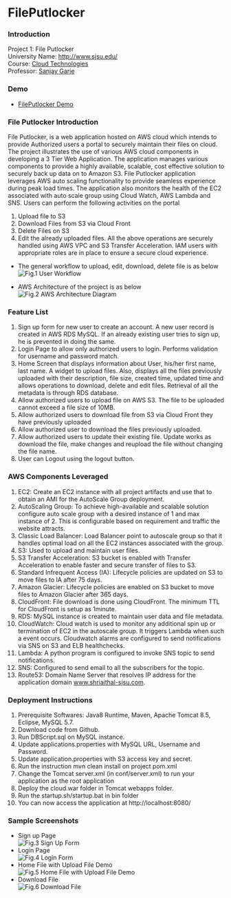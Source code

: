 # FilePutlocker

### Introduction
Project 1: File Putlocker</br>
University Name: http://www.sjsu.edu/</br>
Course: [Cloud Technologies](http://info.sjsu.edu/web-dbgen/catalog/courses/CMPE281.html)</br>
Professor: [Sanjay Garje](https://www.linkedin.com/in/sanjaygarje/)</br>

### Demo
- [FilePutlocker Demo](https://www.youtube.com/watch?v=-Bz1zwl8ZXg)

### File Putlocker Introduction
File Putlocker, is a web application hosted on AWS cloud which intends to provide Authorized users a portal to securely maintain their files on cloud. 
The project illustrates the use of various AWS cloud components in developing a 3 Tier Web Application. The application manages various components to provide a highly available, scalable, cost effective solution to securely back up data on to Amazon S3. File Putlocker application leverages AWS auto scaling functionality to provide seamless experience during peak load times. The application also monitors the health of the EC2 associated with auto scale group using Cloud Watch, AWS Lambda and SNS.
Users can perform the following activities on the portal
1.	Upload file to S3
2.	Download Files from S3 via Cloud Front
3.	Delete Files on S3
4.	Edit the already uploaded files.
All the above operations are securely handled using AWS VPC and S3 Transfer Acceleration. IAM users with appropriate roles are in place to ensure a secure cloud experience.

- The general workflow to upload, edit, download, delete file is as below
![Fig.1 User Workflow](https://user-images.githubusercontent.com/1582196/31876375-41c890e2-b787-11e7-8af5-d20f73bff7d3.png)

- AWS Architecture of the project is as below
![Fig.2 AWS Architecture Diagram](https://user-images.githubusercontent.com/1582196/31901238-b7f6495a-b7d5-11e7-8abd-98bfb43818c2.png)

### Feature List
1.	Sign up form for new user to create an account. A new user record is created in AWS RDS MySQL. If an already existing user tries to sign up, he is prevented in doing the same.
2.	Login Page to allow only authorized users to login. Performs validation for username and password match.
3.	Home Screen that displays information about User, his/her first name, last name. A widget to upload files. Also, displays all the files previously uploaded with their description, file size, created time, updated time and allows operations to download, delete and edit files. Retrieval of all the metadata is through RDS database.
4.	Allow authorized users to upload file on AWS S3. The file to be uploaded cannot exceed a file size of 10MB.
5.	Allow authorized users to download file from S3 via Cloud Front they have previously uploaded
6.	Allow authorized user to download the files previously uploaded.
7.	Allow authorized users to update their existing file. Update works as download the file, make changes and reupload the file without changing the file name.
8.	User can Logout using the logout button.

### AWS Components Leveraged
1.	EC2: Create an EC2 instance with all project artifacts and use that to obtain an AMI for the AutoScale Group deployment.
2.	AutoScaling Group: To achieve high-available and scalable solution configure auto scale group with a desired instance of 1 and max instance of 2. This is configurable based on requirement and traffic the website attracts.
3.	Classic Load Balancer: Load Balancer point to autoscale group so that it handles optimal load on all the EC2 instances associated with the group.
4.	S3: Used to upload and maintain user files.
5.	S3 Transfer Acceleration: S3 bucket is enabled with Transfer Acceleration to enable faster and secure transfer of files to S3.
6.	Standard Infrequent Access (IA): Lifecycle policies are updated on S3 to move files to IA after 75 days.
7.	Amazon Glacier: Lifecycle policies are enabled on S3 bucket to move files to Amazon Glacier after 365 days.
8.	CloudFront: File download is done using CloudFront. The minimum TTL for CloudFront is setup as 1minute.
9.	RDS: MySQL instance is created to maintain user data and file metadata.
10.	CloudWatch: Cloud watch is used to monitor any additional spin up or termination of EC2 in the autoscale group. It triggers Lambda when such a event occurs. Cloudwatch alarms are configured to send notifications via SNS on S3 and ELB healthchecks.
11.	Lambda: A python program is configured to invoke SNS topic to send notifications.
12.	SNS: Configured to send email to all the subscribers for the topic.
13.	Route53: Domain Name Server that resolves IP address for the application domain www.shriaithal-sjsu.com.

### Deployment Instructions
1.	Prerequisite Softwares: Java8 Runtime, Maven, Apache Tomcat 8.5, Eclipse, MySQL 5.7.
2.	Download code from Github.
3.	Run DBScript.sql on MySQL instance.
4.	Update applications.properties with MySQL URL, Username and Password.
5.	Update application.properties with S3 access key and secret.
6.	Run the instruction mvn clean install on project pom.xml
7.	Change the Tomcat server.xml (in conf/server.xml) <host> to run your application as the root application
8.	Deploy the cloud.war folder in Tomcat webapps folder.
9.	Run the startup.sh/startup.bat in bin folder
10.	You can now access the application at http://localhost:8080/

### Sample Screenshots
- Sign up Page
<br/>![Fig.3 Sign Up Form](https://user-images.githubusercontent.com/1582196/31901163-85ce5116-b7d5-11e7-8f6a-3c9086dbb26a.png)<br/>
- Login Page
<br/>![Fig.4 Login Form](https://user-images.githubusercontent.com/1582196/31901172-8be40122-b7d5-11e7-8fee-39bcb4c2ddd6.png)<br/>
- Home File with Upload File Demo
<br/>![Fig.5 Home File with Upload File Demo](https://user-images.githubusercontent.com/1582196/31901182-91e18360-b7d5-11e7-9ba2-155e46753119.png)<br/>
- Download File
<br/>![Fig.6 Download File](https://user-images.githubusercontent.com/1582196/31901204-9f0a70e2-b7d5-11e7-8974-0c97666c4aa6.png)<br/>
